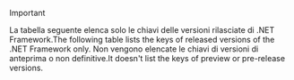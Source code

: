 
> [!IMPORTANT]
> <span data-ttu-id="c2d98-101">La tabella seguente elenca solo le chiavi delle versioni rilasciate di .NET Framework.</span><span class="sxs-lookup"><span data-stu-id="c2d98-101">The following table lists the keys of released versions of the .NET Framework only.</span></span> <span data-ttu-id="c2d98-102">Non vengono elencate le chiavi di versioni di anteprima o non definitive.</span><span class="sxs-lookup"><span data-stu-id="c2d98-102">It doesn't list the keys of preview or pre-release versions.</span></span>
